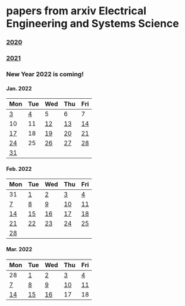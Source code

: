 # papers from arxiv Electrical Engineering and Systems Science

### [2020](2020.md)
### [2021](2021.md)

### New Year 2022 is coming!



#### Jan. 2022
| Mon                           | Tue                           | Wed                           | Thu                           | Fri                           |
| ----------------------------- | ----------------------------- | ----------------------------- | ----------------------------- | ----------------------------- |
[3](2022/202201/20220103.md)    |[4](2022/202201/20220104.md)   |5   | 6    | 7 |
10 | 11 |  [12](2022/202201/20220112.md) | [13](2022/202201/20220113.md) | [14](2022/202201/20220114.md) |
[17](2022/202201/20220117.md) | 18 | [19](2022/202201/20220119.md) | [20](2022/202201/20220120.md) | [21](2022/202201/20220121.md) |
[24](2022/202201/20220124.md) | 25 | [26](2022/202201/20220126.md) | [27](2022/202201/20220127.md) | [28](2022/202201/20220128.md) |
[31](2022/202201/20220131.md) |


#### Feb. 2022
| Mon                           | Tue                           | Wed                           | Thu                           | Fri                           |
| ----------------------------- | ----------------------------- | ----------------------------- | ----------------------------- | ----------------------------- |
31 | [1](2022/202202/20220201.md) |[2](2022/202202/20220202.md) |[3](2022/202202/20220203.md) |[4](2022/202202/20220204.md) |
[7](2022/202202/20220207.md) | [8](2022/202202/20220208.md) |[9](2022/202202/20220209.md) |[10](2022/202202/20220210.md) |[11](2022/202202/20220211.md) |
[14](2022/202202/20220214.md) |[15](2022/202202/20220215.md) |[16](2022/202202/20220216.md) |[17](2022/202202/20220217.md) |[18](2022/202202/20220218.md) |
[21](2022/202202/20220221.md) |[22](2022/202202/20220222.md) |[23](2022/202202/20220223.md) |[24](2022/202202/20220224.md) |[25](2022/202202/20220225.md) |
[28](2022/202202/20220228.md) |||||


#### Mar. 2022
| Mon                           | Tue                           | Wed                           | Thu                           | Fri                           |
| ----------------------------- | ----------------------------- | ----------------------------- | ----------------------------- | ----------------------------- |
28 | [1](2022/202203/20220301.md) |[2](2022/202203/20220302.md) |[3](2022/202203/20220303.md) |[4](2022/202203/20220304.md) |
[7](2022/202203/20220307.md) | [8](2022/202203/20220308.md) |[9](2022/202203/20220309.md) |[10](2022/202203/20220310.md) |[11](2022/202203/20220311.md) |
[14](2022/202203/20220314.md) |[15](2022/202203/20220315.md) |[16](2022/202203/20220316.md) |17 | 18 | 
